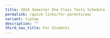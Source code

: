 ```yaml
---
title: 2024 Semester One Class Tests Schedule
permalink: /quick-links/for-parents/wa/
variant: tiptap
description: ""
third_nav_title: For Students
---
```

<p></p>